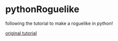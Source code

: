 # pythonRoguelike
following the tutorial to make a roguelike in python!

[original tutorial](http://www.roguebasin.com/index.php?title=Complete_Roguelike_Tutorial,_using_python%2Blibtcod)
